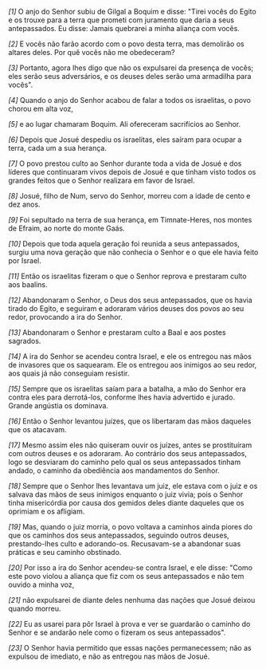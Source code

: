 *[1]* O anjo do Senhor subiu de Gilgal a Boquim e disse: "Tirei vocês do Egito e os trouxe para a terra que prometi com juramento que daria a seus antepassados. Eu disse: Jamais quebrarei a minha aliança com vocês.

*[2]* E vocês não farão acordo com o povo desta terra, mas demolirão os altares deles. Por quê vocês não me obedeceram?

*[3]* Portanto, agora lhes digo que não os expulsarei da presença de vocês; eles serão seus adversários, e os deuses deles serão uma armadilha para vocês".

*[4]* Quando o anjo do Senhor acabou de falar a todos os israelitas, o povo chorou em alta voz,

*[5]* e ao lugar chamaram Boquim. Ali ofereceram sacrifícios ao Senhor.

*[6]* Depois que Josué despediu os israelitas, eles saíram para ocupar a terra, cada um a sua herança.

*[7]* O povo prestou culto ao Senhor durante toda a vida de Josué e dos líderes que continuaram vivos depois de Josué e que tinham visto todos os grandes feitos que o Senhor realizara em favor de Israel.

*[8]* Josué, filho de Num, servo do Senhor, morreu com a idade de cento e dez anos.

*[9]* Foi sepultado na terra de sua herança, em Timnate-Heres, nos montes de Efraim, ao norte do monte Gaás.

*[10]* Depois que toda aquela geração foi reunida a seus antepassados, surgiu uma nova geração que não conhecia o Senhor e o que ele havia feito por Israel.

*[11]* Então os israelitas fizeram o que o Senhor reprova e prestaram culto aos baalins.

*[12]* Abandonaram o Senhor, o Deus dos seus antepassados, que os havia tirado do Egito, e seguiram e adoraram vários deuses dos povos ao seu redor, provocando a ira do Senhor.

*[13]* Abandonaram o Senhor e prestaram culto a Baal e aos postes sagrados.

*[14]* A ira do Senhor se acendeu contra Israel, e ele os entregou nas mãos de invasores que os saquearam. Ele os entregou aos inimigos ao seu redor, aos quais já não conseguiam resistir.

*[15]* Sempre que os israelitas saíam para a batalha, a mão do Senhor era contra eles para derrotá-los, conforme lhes havia advertido e jurado. Grande angústia os dominava.

*[16]* Então o Senhor levantou juízes, que os libertaram das mãos daqueles que os atacavam.

*[17]* Mesmo assim eles não quiseram ouvir os juízes, antes se prostituíram com outros deuses e os adoraram. Ao contrário dos seus antepassados, logo se desviaram do caminho pelo qual os seus antepassados tinham andado, o caminho da obediência aos mandamentos do Senhor.

*[18]* Sempre que o Senhor lhes levantava um juiz, ele estava com o juiz e os salvava das mãos de seus inimigos enquanto o juiz vivia; pois o Senhor tinha misericórdia por causa dos gemidos deles diante daqueles que os oprimiam e os afligiam.

*[19]* Mas, quando o juiz morria, o povo voltava a caminhos ainda piores do que os caminhos dos seus antepassados, seguindo outros deuses, prestando-lhes culto e adorando-os. Recusavam-se a abandonar suas práticas e seu caminho obstinado.

*[20]* Por isso a ira do Senhor acendeu-se contra Israel, e ele disse: "Como este povo violou a aliança que fiz com os seus antepassados e não tem ouvido a minha voz,

*[21]* não expulsarei de diante deles nenhuma das nações que Josué deixou quando morreu.

*[22]* Eu as usarei para pôr Israel à prova e ver se guardarão o caminho do Senhor e se andarão nele como o fizeram os seus antepassados".

*[23]* O Senhor havia permitido que essas nações permanecessem; não as expulsou de imediato, e não as entregou nas mãos de Josué.

